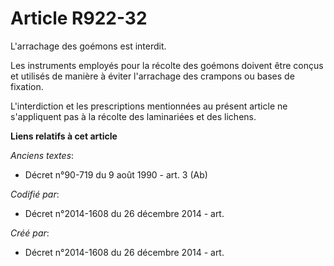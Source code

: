 # Article R922-32

L'arrachage des goémons est interdit.

Les instruments employés pour la récolte des goémons doivent être conçus et utilisés de manière à éviter l'arrachage des
crampons ou bases de fixation.

L'interdiction et les prescriptions mentionnées au présent article ne s'appliquent pas à la récolte des laminariées et des
lichens.

**Liens relatifs à cet article**

_Anciens textes_:

  - Décret n°90-719 du 9 août 1990 - art. 3 (Ab)

_Codifié par_:

  - Décret n°2014-1608 du 26 décembre 2014 - art.

_Créé par_:

  - Décret n°2014-1608 du 26 décembre 2014 - art.
